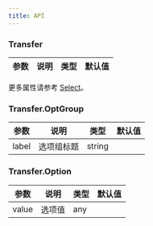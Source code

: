 ```yaml
---
title: API
---
```


### Transfer

| 参数 | 说明 | 类型 | 默认值 |
| ---- | ---- | ---- | ------ |


更多属性请参考 [Select](/zh/procmp/data-entry/select/#Select)。

### Transfer.OptGroup

| 参数  | 说明       | 类型   | 默认值 |
| ----- | ---------- | ------ | ------ |
| label | 选项组标题 | string |        |

### Transfer.Option

| 参数  | 说明   | 类型 | 默认值 |
| ----- | ------ | ---- | ------ |
| value | 选项值 | any  |        |

<style>
.code-box-demo .c7n-hap-transfer-wrapper {
  margin-bottom: .1rem;
}
</style>
